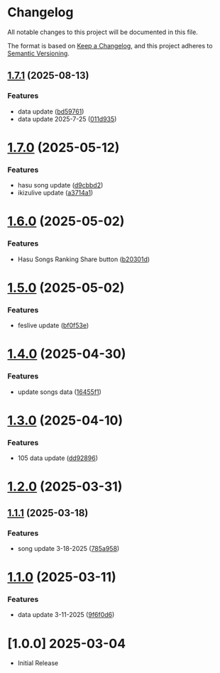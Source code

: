 # Changelog

All notable changes to this project will be documented in this file.

The format is based on [Keep a Changelog](https://keepachangelog.com/en/1.0.0/),
and this project adheres to [Semantic Versioning](https://semver.org/spec/v2.0.0.html).

## [1.7.1](https://github.com/Tanyawat-Arsaga/the-sorter/compare/v1.7.0...v1.7.1) (2025-08-13)


### Features

* data update ([bd59761](https://github.com/Tanyawat-Arsaga/the-sorter/commit/bd59761a13fb5a40d9a0a157bc71756c3f95751d))
* data update 2025-7-25 ([011d935](https://github.com/Tanyawat-Arsaga/the-sorter/commit/011d935cf993cdca50e63f83081b40c6421e7ede))

# [1.7.0](https://github.com/Tanyawat-Arsaga/the-sorter/compare/v1.6.0...v1.7.0) (2025-05-12)


### Features

* hasu song update ([d9cbbd2](https://github.com/Tanyawat-Arsaga/the-sorter/commit/d9cbbd246532d2f3354e22da927022f8b82815dd))
* ikizulive update ([a3714a1](https://github.com/Tanyawat-Arsaga/the-sorter/commit/a3714a11defa3a320d8f3c62588131ccf677dc41))

# [1.6.0](https://github.com/Tanyawat-Arsaga/the-sorter/compare/v1.5.0...v1.6.0) (2025-05-02)


### Features

* Hasu Songs Ranking Share button ([b20301d](https://github.com/Tanyawat-Arsaga/the-sorter/commit/b20301da9396555c45892b3cafc113d4225240af))

# [1.5.0](https://github.com/Tanyawat-Arsaga/the-sorter/compare/v1.4.0...v1.5.0) (2025-05-02)


### Features

* feslive update ([bf0f53e](https://github.com/Tanyawat-Arsaga/the-sorter/commit/bf0f53e1a428c30eddcad01bc00cc91208206307))

# [1.4.0](https://github.com/Tanyawat-Arsaga/the-sorter/compare/v1.3.0...v1.4.0) (2025-04-30)


### Features

* update songs data ([16455f1](https://github.com/Tanyawat-Arsaga/the-sorter/commit/16455f1ed3ba3e52bab5261fcec98e146556459d))

# [1.3.0](https://github.com/Tanyawat-Arsaga/the-sorter/compare/v1.2.0...v1.3.0) (2025-04-10)


### Features

* 105 data update ([dd92896](https://github.com/Tanyawat-Arsaga/the-sorter/commit/dd9289676c58faae919d183393ba7a1656e208a1))

# [1.2.0](https://github.com/Tanyawat-Arsaga/the-sorter/compare/v1.1.1...v1.2.0) (2025-03-31)

## [1.1.1](https://github.com/Tanyawat-Arsaga/the-sorter/compare/v1.1.0...v1.1.1) (2025-03-18)


### Features

* song update 3-18-2025 ([785a958](https://github.com/Tanyawat-Arsaga/the-sorter/commit/785a958770c6c2235921ffebb17ece03abba4d28))

# [1.1.0](https://github.com/Tanyawat-Arsaga/the-sorter/compare/v1.0.0...v1.1.0) (2025-03-11)


### Features

* data update 3-11-2025 ([9f6f0d6](https://github.com/Tanyawat-Arsaga/the-sorter/commit/9f6f0d68e75fd6a03bc59c70d88d0aeb2f983e62))

# [1.0.0] 2025-03-04

- Initial Release
